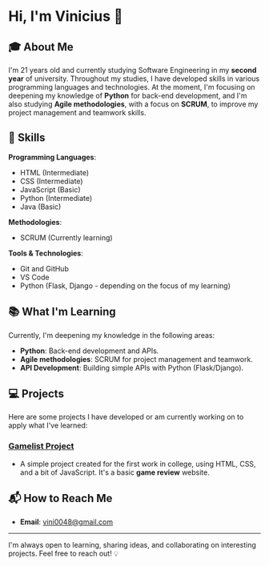# Hi, I'm Vinicius 👋

## 🎓 About Me

I'm 21 years old and currently studying Software Engineering in my **second year** of university. Throughout my studies, I have developed skills in various programming languages and technologies. At the moment, I'm focusing on deepening my knowledge of **Python** for back-end development, and I'm also studying **Agile methodologies**, with a focus on **SCRUM**, to improve my project management and teamwork skills.

## 🚀 Skills

**Programming Languages**:
- HTML (Intermediate)
- CSS (Intermediate)
- JavaScript (Basic)
- Python (Intermediate)
- Java (Basic)

**Methodologies**:
- SCRUM (Currently learning)

**Tools & Technologies**:
- Git and GitHub
- VS Code
- Python (Flask, Django - depending on the focus of my learning)

## 📚 What I'm Learning

Currently, I'm deepening my knowledge in the following areas:
- **Python**: Back-end development and APIs.
- **Agile methodologies**: SCRUM for project management and teamwork.
- **API Development**: Building simple APIs with Python (Flask/Django).

## 💻 Projects

Here are some projects I have developed or am currently working on to apply what I've learned:

### [Gamelist Project](https://github.com/viniciusmoraesz/Gamelist_Project)
- A simple project created for the first work in college, using HTML, CSS, and a bit of JavaScript. It's a basic **game review** website.

## 📬 How to Reach Me

- **Email**: [vini0048@gmail.com](mailto:vini0048@gmail.com)

---

I'm always open to learning, sharing ideas, and collaborating on interesting projects. Feel free to reach out! 💡
